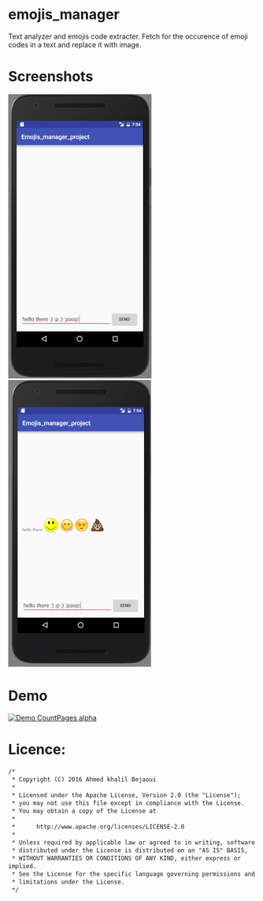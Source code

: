 # emojis_manager
Text analyzer and emojis code extracter. Fetch for the occurence of emoji codes in a text and replace it with image.
# Screenshots
![Alt text](/ScreenShots/img1.png?raw=true "Before sending")
![Alt text](/ScreenShots/img2.png?raw=true "After sending")

# Demo
[![Demo CountPages alpha](gifs.com/gif/emojis-manager-library-for-android-XDWjN8)](https://youtu.be/xrH097kuOJs?list=PLbiQ2f_zE6LzXu0xbfZlC9W6oaC0RMpBQ)

# Licence:

```
/*
 * Copyright (C) 2016 Ahmed khalil Bejaoui
 *
 * Licensed under the Apache License, Version 2.0 (the "License");
 * you may not use this file except in compliance with the License.
 * You may obtain a copy of the License at
 *
 *      http://www.apache.org/licenses/LICENSE-2.0
 *
 * Unless required by applicable law or agreed to in writing, software
 * distributed under the License is distributed on an "AS IS" BASIS,
 * WITHOUT WARRANTIES OR CONDITIONS OF ANY KIND, either express or implied.
 * See the License for the specific language governing permissions and
 * limitations under the License.
 */
```
